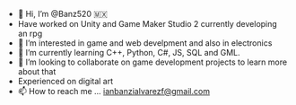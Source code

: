 - 👋 Hi, I’m @Banz520 🇲🇽
- Have worked on Unity and Game Maker Studio 2 currently developing an rpg
- 👀 I’m interested in game and web develpment and also in electronics
- 🌱 I’m currently learning C++, Python, C#, JS, SQL and GML.
- 💞️ I’m looking to collaborate on game development projects to learn more about that
- Experienced on digital art 
- 📫 How to reach me ... 
ianbanzialvarezf@gmail.com 


<!---
Banz520/Banz520 is a ✨ special ✨ repository because its `README.md` (this file) appears on your GitHub profile.
You can click the Preview link to take a look at your changes.
--->
